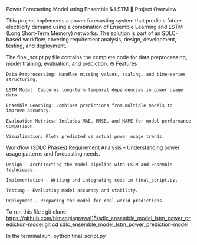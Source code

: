 Power Forecasting Model using Ensemble & LSTM
📌 Project Overview

This project implements a power forecasting system that predicts future electricity demand using a combination of Ensemble Learning and LSTM (Long Short-Term Memory) networks.
The solution is part of an SDLC-based workflow, covering requirement analysis, design, development, testing, and deployment.

The final_script.py file contains the complete code for data preprocessing, model training, evaluation, and prediction.
⚙️ Features

    Data Preprocessing: Handles missing values, scaling, and time-series structuring.

    LSTM Model: Captures long-term temporal dependencies in power usage data.

    Ensemble Learning: Combines predictions from multiple models to improve accuracy.

    Evaluation Metrics: Includes MAE, RMSE, and MAPE for model performance comparison.

    Visualization: Plots predicted vs actual power usage trends.
Workflow (SDLC Phases)
Requirement Analysis – Understanding power usage patterns and forecasting needs.

    Design – Architecting the model pipeline with LSTM and Ensemble techniques.

    Implementation – Writing and integrating code in final_script.py.

    Testing – Evaluating model accuracy and stability.

    Deployment – Preparing the model for real-world predictions

To run this file :
git clone https://github.com/himangiagrawal15/sdlc_ensemble_model_lstm_power_prediction-model.git
cd sdlc_ensemble_model_lstm_power_prediction-model

In the terminal run:
   python final_script.py
